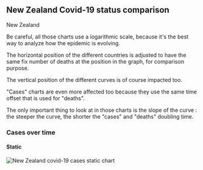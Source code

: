 ## New Zealand Covid-19 status comparison 

New Zealand



Be careful, all those charts use a logarithmic scale, because it's the best way to analyze how the epidemic is evolving.
 
The horizontal position of the different countries is adjusted to have the same fix number of deaths at the position in the graph, for comparison purpose.

The vertical position of the different curves is of course impacted too.

"Cases" charts are even more affected too because they use the same time offset that is used for "deaths".

The only important thing to look at in those charts is the slope of the curve : the steeper the curve, the shorter the "cases" and "deaths" doubling time.



 
### Cases over time
 
#### Static
![New Zealand covid-19 cases static chart](https://raw.githubusercontent.com/madlag/coronavirus_study/master/notebooks/graphs/2020-03-20/countries/New_Zealand/2020-03-20_New_Zealand_deaths.png "New Zealand covid-19 cases static chart")   

